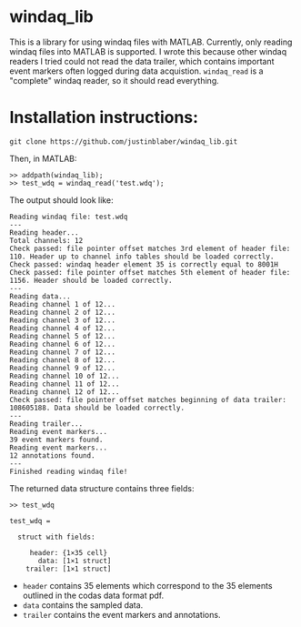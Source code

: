 # windaq_lib
This is a library for using windaq files with MATLAB. Currently, only reading windaq files into MATLAB is supported. I wrote this because other windaq readers I tried could not read the data trailer, which contains important event markers often logged during data acquistion. `windaq_read` is a "complete" windaq reader, so it should read everything.

# Installation instructions:
```
git clone https://github.com/justinblaber/windaq_lib.git

```
Then, in MATLAB:

```
>> addpath(windaq_lib);
>> test_wdq = windaq_read('test.wdq');
```

The output should look like:

```
Reading windaq file: test.wdq
---
Reading header...
Total channels: 12
Check passed: file pointer offset matches 3rd element of header file: 110. Header up to channel info tables should be loaded correctly.
Check passed: windaq header element 35 is correctly equal to 8001H
Check passed: file pointer offset matches 5th element of header file: 1156. Header should be loaded correctly.
---
Reading data...
Reading channel 1 of 12...
Reading channel 2 of 12...
Reading channel 3 of 12...
Reading channel 4 of 12...
Reading channel 5 of 12...
Reading channel 6 of 12...
Reading channel 7 of 12...
Reading channel 8 of 12...
Reading channel 9 of 12...
Reading channel 10 of 12...
Reading channel 11 of 12...
Reading channel 12 of 12...
Check passed: file pointer offset matches beginning of data trailer: 108605188. Data should be loaded correctly.
---
Reading trailer...
Reading event markers...
39 event markers found.
Reading event markers...
12 annotations found.
---
Finished reading windaq file!
```
The returned data structure contains three fields:

```
>> test_wdq

test_wdq = 

  struct with fields:

     header: {1×35 cell}
       data: [1×1 struct]
    trailer: [1×1 struct]
```

 - `header` contains 35 elements which correspond to the 35 elements outlined in the codas data format pdf. 
 - `data` contains the sampled data. 
 - `trailer` contains the event markers and annotations.
